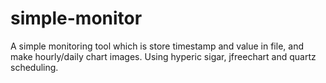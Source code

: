simple-monitor
==============

A simple monitoring tool which is store timestamp and value in file, and make hourly/daily chart images. Using hyperic sigar, jfreechart and quartz scheduling.